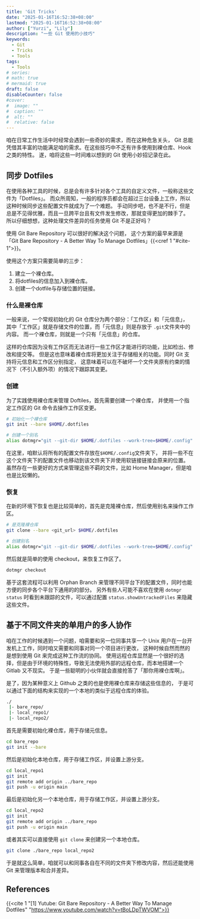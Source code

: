 ```yaml
---
title: 'Git Tricks'
date: "2025-01-16T16:52:38+08:00"
lastmod: "2025-01-16T16:52:38+08:00"
author: ["Yurzi", "Lily"]
description: "一些 Git 使用的小技巧"
keywords:
  - Git
  - Tricks
  - Tools
tags:
  - Tools
# series:
# math: true
# mermaid: true
draft: false
disableCounter: false
#cover:
#  image: ""
#  caption: ""
#  alt: ""
#  relative: false
---
```


咱在日常工作生活中时经常会遇到一些奇妙的需求，而在这种危急关头，
Git 总能凭借其丰富的功能满足咱的需求。在这些技巧中不乏有许多使用到裸仓库、Hook 之类的特性。
遂，咱将这些一时间难以想到的 Git 使用小妙招记录在此。

## 同步 Dotfiles

在使用各种工具的时候，总是会有许多针对各个工具的自定义文件，一般称这些文件为「Dotfiles」。
而众所周知，一般的程序员都会在超过三台设备上工作，所以这种时候同步这些配置文件就成为了一个难题。
手动同步吧，也不是不行，但是总是不见得优雅，而且一旦跨平台且有文件发生修改，那就变得更加的棘手了。
所以仔细想想，这种处理文件差异的任务使用 Git 不是正好吗？

使用 Git Bare Repository 可以很好的解决这个问题，
这个方案的最早来源是「Git Bare Repository - A Better Way To Manage Dotfiles」{{<cref 1 "#cite-1">}}。

使用这个方案只需要简单的三步：

1. 建立一个裸仓库。
2. 将dotfiles的信息加入到裸仓库。
3. 创建一个dotfile与存储位置的链接。

### 什么是裸仓库

一般来说，一个常规初始化的 Git 仓库分为两个部分：「工作区」和「元信息」，
其中「工作区」就是存储文件的位置，而「元信息」则是存放于 `.git`文件夹中的内容。
而一个裸仓库，则就是一个只有「元信息」的仓库。

这样的仓库因为没有工作区而无法进行一些工作区才能进行的功能，比如检出、修改和提交等。
但是这也意味着裸仓库将更加关注于存储相关的功能。同时 Git 支持将元信息和工作区分别指定，
这意味着可以在不破坏一个文件夹原有约束的情况下（不引入额外项）的情况下跟踪其变更。

### 创建

为了实践使用裸仓库来管理 Doftiles，首先需要创建一个裸仓库，
并使用一个指定工作区的 Git 命令去操作工作区变更。

```sh
# 初始化一个裸仓库
git init --bare $HOME/.dotfiles

# 创建一个别名
alias dotmgr="git --git-dir $HOME/.dotfiles --work-tree=$HOME/.config"
```

在这里，咱默认将所有的配置文件存放在`$HOME/.config`文件夹下，
并将一些不在这个文件夹下的配置文件也移动到该文件夹下并使用软链接链接会原来的位置。
虽然存在一些更好的方式来管理这些不羁的文件，比如 Home Manager，但是咱也是比较懒的。

### 恢复

在新的环境下恢复也是比较简单的，首先是克隆裸仓库，然后使用别名来操作工作区。

```sh
# 是克隆裸仓库
git clone --bare <git_url> $HOME/.dotfiles

# 创建别名
alias dotmgr="git --git-dir $HOME/.dotfiles --work-tree=$HOME/.config"
```

然后就是简单的使用 checkout，来恢复工作区了。

```sh
dotmgr checkout
```

基于这套流程可以利用 Orphan Branch 来管理不同平台下的配置文件，同时也能方便的同步各个平台下通用的的部分。
另外有些人可能不喜欢在使用 `dotmgr status` 时看到未跟踪的文件，可以通过配置 `status.showUntrackedFiles` 来隐藏这些文件。

## 基于不同文件夹的单用户的多人协作

咱在工作的时候遇到一个问题，咱需要和另一位同事共享一个 Unix 用户在一台开发机上工作，同时咱又需要和同事对同一个项目进行更改，
这种时候自然而然的是想到使用 Git 来完成这种工作流的协同。
使用远程仓库显然是一个很好的选择，但是由于环境的特殊性，导致无法使用外部的远程仓库，而本地搭建一个 Gitlab 又不现实。
于是一些聪明的小伙伴就会直接抢答了「那你用裸仓库啊」。

是了，因为某种意义上 Github 之类的也是使用裸仓库来存储这些信息的，
于是可以通过下面的结构来实现的一个本地的类似于远程仓库的体验。

```sh
./
 |- bare_repo/
 |- local_repo1/
 |- local_repo2/
```

首先是需要初始化裸仓库，用于存储元信息。

```sh
cd bare_repo
git init --bare
```

然后是初始化本地仓库，用于存储工作区，并设置上游分支。

```sh
cd local_repo1
git init
git remote add origin ../bare_repo
git push -u origin main
```

最后是初始化另一个本地仓库，用于存储工作区，并设置上游分支。

```sh
cd local_repo2
git init
git remote add origin ../bare_repo
git push -u origin main
```

或者其实可以直接使用 `git clone` 来创建另一个本地仓库。

```sh
git clone ./bare_repo local_repo2
```

于是就这么简单，咱就可以和同事各自在不同的文件夹下修改内容，然后还能使用 Git 来管理版本和合并差异。

## References

{{<cite 1 "[1] Yutube: Git Bare Repository - A Better Way To Manage Dotfiles" "https://www.youtube.com/watch?v=tBoLDpTWVOM">}}
